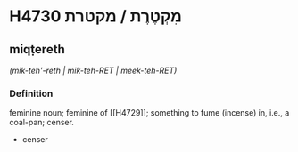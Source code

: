# H4730 מִקְטֶרֶת / מקטרת

## miqṭereth

_(mik-teh'-reth | mik-teh-RET | meek-teh-RET)_

### Definition

feminine noun; feminine of [[H4729]]; something to fume (incense) in, i.e., a coal-pan; censer.

- censer
